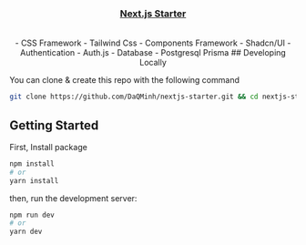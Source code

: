 <p align="center">
  <a href="https://nextjs-postgres-auth.vercel.app/">
    <h3 align="center">Next.js Starter</h3>
  </a>
</p>

<p align="center">
<br/>
-  CSS Framework - Tailwind Css
-  Components Framework - Shadcn/UI
-  Authentication  - Auth.js
-  Database - Postgresql Prisma
## Developing Locally

You can clone & create this repo with the following command

```bash
git clone https://github.com/DaQMinh/nextjs-starter.git && cd nextjs-starter
```

## Getting Started
First, Install package
```bash
npm install
# or
yarn install
```
then, run the development server:

```bash
npm run dev
# or
yarn dev
```
